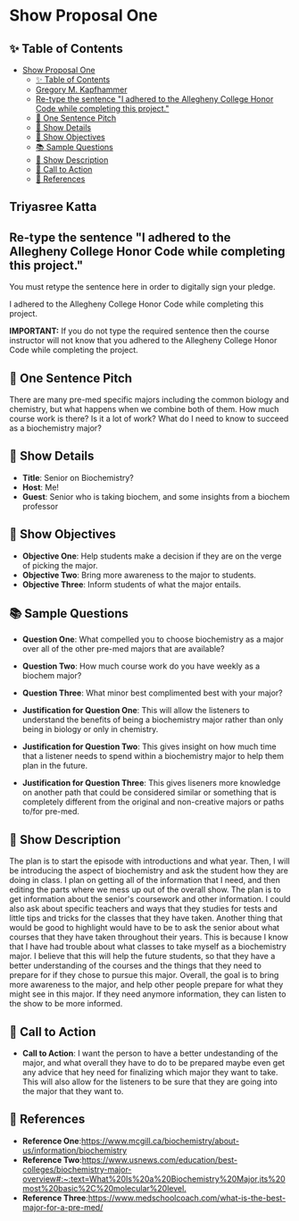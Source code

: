 # Show Proposal One

## ✨ Table of Contents

<!---toc start-->

* [Show Proposal One](#show-proposal-one)
  * [✨ Table of Contents](#-table-of-contents)
  * [Gregory M. Kapfhammer](#gregory-m-kapfhammer)
  * [Re-type the sentence "I adhered to the Allegheny College Honor Code while completing this project."](#re-type-the-sentence-i-adhered-to-the-allegheny-college-honor-code-while-completing-this-project)
  * [🏁 One Sentence Pitch](#-one-sentence-pitch)
  * [🔬 Show Details](#-show-details)
  * [📝 Show Objectives](#-show-objectives)
  * [📚 Sample Questions](#-sample-questions)
  * [🎉 Show Description](#-show-description)
  * [📢 Call to Action](#-call-to-action)
  * [🦜 References](#-references)

<!---toc end-->

## Triyasree Katta

## Re-type the sentence "I adhered to the Allegheny College Honor Code while completing this project."

You must retype the sentence here in order to digitally sign your pledge.

I adhered to the Allegheny College Honor Code while completing this project.

**IMPORTANT:** If you do not type the required sentence then the course
instructor will not know that you adhered to the Allegheny College Honor Code
while completing the project.

## 🏁 One Sentence Pitch

There are many pre-med specific majors including the common biology and chemistry, but what happens when we combine both of them. How much course work is there? Is it a lot of work? What do I need to know to succeed as a biochemistry major?

## 🔬 Show Details

- **Title**: Senior on Biochemistry?
- **Host**: Me!
- **Guest**: Senior who is taking biochem, and some insights from a biochem professor

## 📝 Show Objectives

- **Objective One**: Help students make a decision if they are on the verge of picking the major.
- **Objective Two**: Bring more awareness to the major to students.
- **Objective Three**: Inform students of what the major entails.

## 📚 Sample Questions

- **Question One**: What compelled you to choose biochemistry as a major over all of the other pre-med majors that are available?
- **Question Two**: How much course work do you have weekly as a biochem major?
- **Question Three**: What minor best complimented best with your major?

- **Justification for Question One**: This will allow the listeners to understand the benefits of being a biochemistry major rather than only being in biology or only in chemistry. 
- **Justification for Question Two**: This gives insight on how much time that a listener needs to spend within a biochemistry major to help them plan in the future.
- **Justification for Question Three**: This gives liseners more knowledge on another path that could be considered similar or something that is completely different from the original and non-creative majors or paths to/for pre-med.

## 🎉 Show Description

The plan is to start the episode with introductions and what year. Then, I will be introducing the aspect of biochemistry and ask the student how they are doing in class. I plan on getting all of the information that I need, and then editing the parts where we mess up out of the overall show. The plan is to get information about the senior's coursework and other information.
I could also ask about specific teachers and ways that they studies for tests and little tips and tricks for the classes that they have taken. Another thing that would be good to highlight would have to be to ask the senior about what courses that they have taken throughout their years. This is because I know that I have had trouble about what classes to take myself as a biochemistry major. I believe that this will help the future students, so that they have a better understanding of the courses and the things that they need to prepare for if they chose to pursue this major.
Overall, the goal is to bring more awareness to the major, and help other people prepare for what they might see in this major. If they need anymore information, they can listen to the show to be more informed.

## 📢 Call to Action

- **Call to Action**: I want the person to have a better undestanding of the major, and what overall they have to do to be prepared maybe even get any advice that hey need for finalizing which major they want to take. This will also allow for the listeners to be sure that they are going into the major that they want to.

## 🦜 References

- **Reference One**:<https://www.mcgill.ca/biochemistry/about-us/information/biochemistry>
- **Reference Two**:<https://www.usnews.com/education/best-colleges/biochemistry-major-overview#:~:text=What%20Is%20a%20Biochemistry%20Major,its%20most%20basic%2C%20molecular%20level.>
- **Reference Three**:<https://www.medschoolcoach.com/what-is-the-best-major-for-a-pre-med/>
